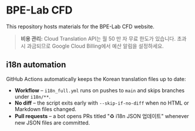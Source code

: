 # BPE-Lab CFD

This repository hosts materials for the BPE-Lab CFD website.

> **비용 관리:**
> Cloud Translation API는 월 50 만 자 무료 한도가 있습니다. 초과 시 과금되므로 Google Cloud Billing에서 예산 알림을 설정하세요.

## i18n automation

GitHub Actions automatically keeps the Korean translation files up to date:

* **Workflow** – `i18n_full.yml` runs on pushes to `main` and skips branches
  under `i18n/**`.
* **No diff** – the script exits early with `--skip-if-no-diff` when no HTML or
  Markdown files changed.
* **Pull requests** – a bot opens PRs titled "♻️ i18n JSON 업데이트" whenever new
  JSON files are committed.

